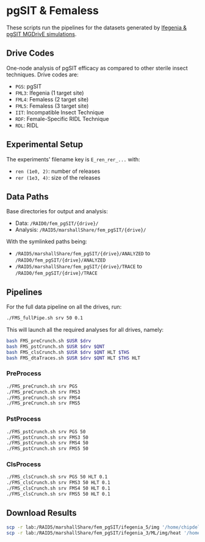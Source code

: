 # pgSIT & Femaless

These scripts run the pipelines for the datasets generated by [Ifegenia & pgSIT MGDrivE simulations](https://github.com/Chipdelmal/MGDrivE/tree/master/Main/pgSIT_Femaless).

## Drive Codes

One-node analysis of pgSIT efficacy as compared to other sterile insect techniques. Drive codes are:

* `PGS`: pgSIT
* `FML3`: Ifegenia (1 target site)
* `FML4`: Femaless (2 target site)
* `FML5`: Femaless (3 target site)
* `IIT`: Incompatible Insect Technique
* `RDF`: Female-Specific RIDL Technique
* `RDL`: RIDL

## Experimental Setup

The experiments' filename key is `E_ren_rer_...` with:

* `ren (1e0, 2)`: number of releases
* `rer (1e3, 4)`: size of the releases

## Data Paths

Base directories for output and analysis:

* Data: `/RAID0/fem_pgSIT/{drive}/`
* Analysis: `/RAID5/marshallShare/fem_pgSIT/{drive}/`

With the symlinked paths being:

* `/RAID5/marshallShare/fem_pgSIT/{drive}/ANALYZED` to `/RAID0/fem_pgSIT/{drive}/ANALYZED`
* `/RAID5/marshallShare/fem_pgSIT/{drive}/TRACE` to `/RAID0/fem_pgSIT/{drive}/TRACE`


## Pipelines

For the full data pipeline on all the drives, run:

```bash
./FMS_fullPipe.sh srv 50 0.1
```

This will launch all the required analyses for all drives, namely:

```bash
bash FMS_preCrunch.sh $USR $drv
bash FMS_pstCrunch.sh $USR $drv $QNT
bash FMS_clsCrunch.sh $USR $drv $QNT HLT $THS
bash FMS_dtaTraces.sh $USR $drv $QNT HLT $THS HLT
```

### PreProcess

```bash
./FMS_preCrunch.sh srv PGS
./FMS_preCrunch.sh srv FMS3
./FMS_preCrunch.sh srv FMS4
./FMS_preCrunch.sh srv FMS5
```

### PstProcess

```bash
./FMS_pstCrunch.sh srv PGS 50
./FMS_pstCrunch.sh srv FMS3 50
./FMS_pstCrunch.sh srv FMS4 50
./FMS_pstCrunch.sh srv FMS5 50
```

### ClsProcess

```bash
./FMS_clsCrunch.sh srv PGS 50 HLT 0.1
./FMS_clsCrunch.sh srv FMS3 50 HLT 0.1
./FMS_clsCrunch.sh srv FMS4 50 HLT 0.1
./FMS_clsCrunch.sh srv FMS5 50 HLT 0.1
```



## Download Results

```bash
scp -r lab:/RAID5/marshallShare/fem_pgSIT/ifegenia_5/img '/home/chipdelmal/Documents/WorkSims/fem_pgSIT/2022_08/ifegenia_5'
scp -r lab:/RAID5/marshallShare/fem_pgSIT/ifegenia_3/ML/img/heat '/home/chipdelmal/Documents/WorkSims/fem_pgSIT/2022_08/ifegenia_3/img'
```